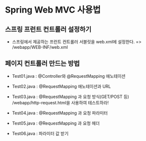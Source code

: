 # Spring Web MVC 사용법

## 스프링 프런트 컨트롤러 설정하기
- 스프링에서 제공하는 프런트 컨트롤러 서블릿을 web.xml에 설정한다.
  => /webapp/WEB-INF/web.xml

## 페이지 컨트롤러 만드는 방법
- Test01.java : @Controller와 @RequestMapping 애노테이션  
- Test02.java : @RequestMapping 애노테이션과 URL
- Test03.java : @RequestMapping 과 요청 방식(GET/POST 등)
  /webapp/http-request.html을 사용하여 테스트하라!
- Test04.java : @RequestMapping 과 요청 파라미터
- Test05.java : @RequestMapping 과 요청 헤더

- Test06.java : 파라미터 값 받기
